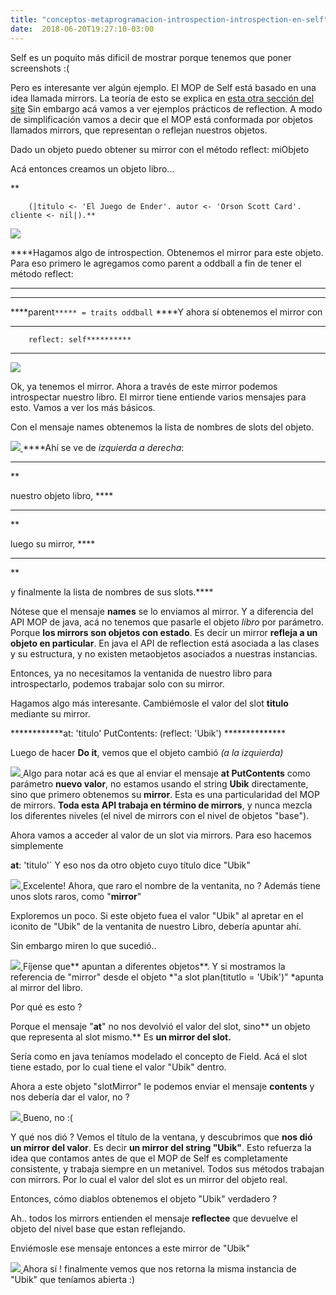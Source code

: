 ```yaml
---
title: "conceptos-metaprogramacion-introspection-introspection-en-self"
date:  2018-06-20T19:27:10-03:00
---
```



Self es un poquito más dificil de mostrar porque tenemos que poner screenshots :(

Pero es interesante ver algún ejemplo.
El MOP de Self está basado en una idea llamada mirrors. La teoría de esto se explica en [esta otra sección del site](../conceptos-mirrors)
Sin embargo acá vamos a ver ejemplos prácticos de reflection.
A modo de simplificación vamos a decir que el MOP está conformada por objetos llamados mirrors, que representan o reflejan nuestros objetos.

Dado un objeto puedo obtener su mirror con el método reflect: miObjeto

Acá entonces creamos un objeto libro...

**

        (|titulo <- 'El Juego de Ender'. autor <- 'Orson Scott Card'. cliente <- nil|).**



[![](https://sites.google.com/site/programacionhm/_/rsrc/1316819143473/conceptos/metaprogramacion/meta-self1.png)
](conceptos-metaprogramacion-meta-self1-png?attredirects=0)

****Hagamos algo de introspection. Obtenemos el mirror para este objeto. Para eso primero le agregamos como parent a oddball a fin de tener el método reflect:
**********

******

****parent`***** = traits oddball`
****Y ahora sí obtenemos el mirror con

**************

        reflect: self**********

****



[![](https://sites.google.com/site/programacionhm/_/rsrc/1316819835015/conceptos/metaprogramacion/meta-self2.png)
](conceptos-metaprogramacion-meta-self2-png?attredirects=0)

Ok, ya tenemos el mirror. Ahora a través de este mirror podemos introspectar nuestro libro.
El mirror tiene entiende varios mensajes para esto.
Vamos a ver los más básicos.

Con el mensaje names obtenemos la lista de nombres de slots del objeto.


[![](https://sites.google.com/site/programacionhm/_/rsrc/1316819976226/conceptos/metaprogramacion/meta-self3-slotNames.png)
](conceptos-metaprogramacion-meta-self3-slotNames-png?attredirects=0)
****Ahí se ve de *izquierda a derecha*: 

* **

**

nuestro objeto libro, ****

* **

**

luego su mirror, ****

* **

**

y finalmente la lista de nombres de sus slots.****

Nótese que el mensaje **names** se lo enviamos al mirror. Y a diferencia del API MOP de java, acá no tenemos que pasarle el objeto *libro* por parámetro. Porque **los mirrors son objetos con estado**. Es decir un mirror **refleja a un objeto en particular**. En java el API de reflection está asociada a las clases y su estructura, y no existen metaobjetos asociados a nuestras instancias.

Entonces, ya no necesitamos la ventanida de nuestro libro para introspectarlo, podemos trabajar solo con su mirror.

Hagamos algo más interesante. Cambiémosle el valor del slot **titulo** mediante su mirror.


************at: 'titulo' PutContents: (reflect: 'Ubik')
        **************

Luego de hacer **Do it**, vemos que el objeto cambió *(a la izquierda)*


[![](https://sites.google.com/site/programacionhm/_/rsrc/1316820302861/conceptos/metaprogramacion/meta-self4-atPutContents.png)
](conceptos-metaprogramacion-meta-self4-atPutContents-png?attredirects=0)
Algo para notar acá es que al enviar el mensaje **at PutContents** como parámetro **nuevo valor**, no estamos usando el string **Ubik** directamente, sino que primero obtenemos su **mirror**. Esta es una particularidad del MOP de mirrors. **Toda esta API trabaja en término de mirrors**, y nunca mezcla los diferentes niveles (el nivel de mirrors con el nivel de objetos "base").

Ahora vamos a acceder al valor de un slot via mirrors.
Para eso hacemos simplemente


**at**: 'titulo'`
Y eso nos da otro objeto cuyo título dice "Ubik"


[![](https://sites.google.com/site/programacionhm/_/rsrc/1316821528492/conceptos/metaprogramacion/meta-self5-at1.png)
](conceptos-metaprogramacion-meta-self5-at1-png?attredirects=0)
Excelente!
Ahora, que raro el nombre de la ventanita, no ? Además tiene unos slots raros, como "**mirror**"

Exploremos un poco.
Si este objeto fuea el valor "Ubik" al apretar en el iconito de "Ubik" de la ventanita de nuestro Libro, debería apuntar ahí.

Sin embargo miren lo que sucedió..


[![](https://sites.google.com/site/programacionhm/_/rsrc/1316821696101/conceptos/metaprogramacion/meta-self-at2.png)
](conceptos-metaprogramacion-meta-self-at2-png?attredirects=0)
Fíjense que** apuntan a diferentes objetos**. Y si mostramos la referencia de "mirror" desde el objeto *"a slot plan(titutlo = 'Ubik')" *apunta al mirror del libro.

Por qué es esto ?

Porque el mensaje "**at**" no nos devolvió el valor del slot, sino** un objeto que representa al slot mismo.** Es **un mirror del slot.**

Sería como en java teníamos modelado el concepto de Field. Acá el slot tiene estado, por lo cual tiene el valor "Ubik" dentro.

Ahora a este objeto "slotMirror" le podemos enviar el mensaje **contents** y nos debería dar el valor, no ?


[![](https://sites.google.com/site/programacionhm/_/rsrc/1316822089012/conceptos/metaprogramacion/meta-self-at3.png)
](conceptos-metaprogramacion-meta-self-at3-png?attredirects=0)
Bueno, no :(

Y qué nos dió ? Vemos el título de la ventana, y descubrimos que **nos dió un mirror del valor**. Es decir **un mirror del string "Ubik"**.
Esto refuerza la idea que contamos antes de que el MOP de Self es completamente consistente, y trabaja siempre en un metanivel. Todos sus métodos trabajan con mirrors. Por lo cual el valor del slot es un mirror del objeto real.

Entonces, cómo diablos obtenemos el objeto "Ubik" verdadero ?

Ah.. todos los mirrors entienden el mensaje **reflectee** que devuelve el objeto del nivel base que estan reflejando.

Enviémosle ese mensaje entonces a este mirror de "Ubik"


[![](https://sites.google.com/site/programacionhm/_/rsrc/1316822288042/conceptos/metaprogramacion/meta-self-at4.png)
](conceptos-metaprogramacion-meta-self-at4-png?attredirects=0)
Ahora sí ! finalmente vemos que nos retorna la misma instancia de "Ubik" que teníamos abierta :)